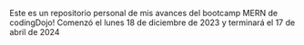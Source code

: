 Este es un repositorio personal de mis avances del bootcamp MERN de codingDojo!
Comenzó el lunes 18 de diciembre de 2023 y terminará el 17 de abril de 2024
